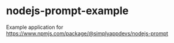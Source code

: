 # nodejs-prompt-example
Example application for https://www.npmjs.com/package/@simplyappdevs/nodejs-prompt
